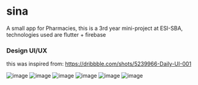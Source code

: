 # sina

A small app for Pharmacies, this is a 3rd year mini-project at ESI-SBA, technologies used are flutter + firebase

### Design UI/UX
this was inspired from: https://dribbble.com/shots/5239966-Daily-UI-001

![image](https://user-images.githubusercontent.com/57004566/175776631-2ca3b5a1-7624-46c9-bcc8-aba76e862886.png)
![image](https://user-images.githubusercontent.com/57004566/175776633-a4bc740b-f3c6-4cbb-a5fa-9bf824896985.png)
![image](https://user-images.githubusercontent.com/57004566/175776635-08803cd7-cf9d-402c-a45e-21076b33ce03.png)
![image](https://user-images.githubusercontent.com/57004566/175776649-a2bf8e04-2c00-4c3a-97f9-86313202b567.png)
![image](https://user-images.githubusercontent.com/57004566/175776653-265dc31a-8052-4ab8-8e96-c7b3af6c1c9a.png)
![image](https://user-images.githubusercontent.com/57004566/175776660-ca0fe1e5-4550-4398-9531-cbd0b1667db2.png)


